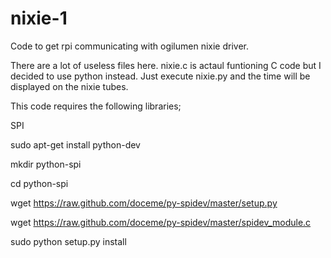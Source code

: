 # nixie-1
Code to get rpi communicating with ogilumen nixie driver.

There are a lot of useless files here. nixie.c is actaul funtioning C code but I decided to use python instead. Just execute nixie.py and the time will be displayed on the nixie tubes.

This code requires the following libraries;


SPI

sudo apt-get install python-dev

mkdir python-spi

cd python-spi

wget https://raw.github.com/doceme/py-spidev/master/setup.py

wget https://raw.github.com/doceme/py-spidev/master/spidev_module.c

sudo python setup.py install
